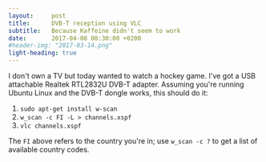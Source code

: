 ```yaml
---
layout:     post
title:      DVB-T reception using VLC
subtitle:   Because Kaffeine didn't seem to work
date:       2017-04-08 08:30:00 +0200
#header-img: "2017-03-14.png"
light-heading: true
---
```


I don't own a TV but today wanted to watch a hockey game. I've got a USB attachable Realtek RTL2832U DVB-T adapter. Assuming you're running Ubuntu Linux and the DVB-T dongle works, this should do it:

1. `sudo apt-get install w-scan`
2. `w_scan -c FI -L > channels.xspf`
3. `vlc channels.xspf`

The `FI` above refers to the country you're in; use `w_scan -c ?` to get a list of available country codes.